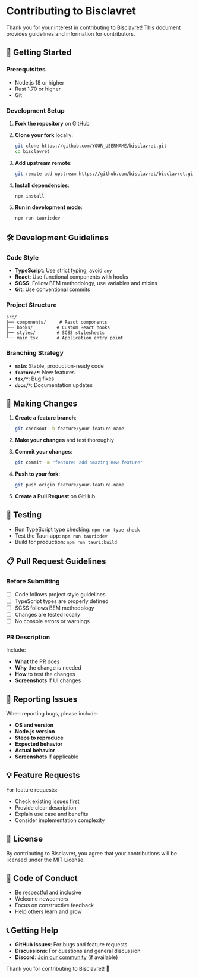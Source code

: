 # Contributing to Bisclavret

Thank you for your interest in contributing to Bisclavret! This document provides guidelines and information for contributors.

## 🚀 Getting Started

### Prerequisites

- Node.js 18 or higher
- Rust 1.70 or higher
- Git

### Development Setup

1. **Fork the repository** on GitHub
2. **Clone your fork** locally:
   ```bash
   git clone https://github.com/YOUR_USERNAME/bisclavret.git
   cd bisclavret
   ```

3. **Add upstream remote**:
   ```bash
   git remote add upstream https://github.com/bisclavret/bisclavret.git
   ```

4. **Install dependencies**:
   ```bash
   npm install
   ```

5. **Run in development mode**:
   ```bash
   npm run tauri:dev
   ```

## 🛠️ Development Guidelines

### Code Style

- **TypeScript**: Use strict typing, avoid `any`
- **React**: Use functional components with hooks
- **SCSS**: Follow BEM methodology, use variables and mixins
- **Git**: Use conventional commits

### Project Structure

```
src/
├── components/     # React components
├── hooks/         # Custom React hooks
├── styles/        # SCSS stylesheets
└── main.tsx       # Application entry point
```

### Branching Strategy

- **`main`**: Stable, production-ready code
- **`feature/*`**: New features
- **`fix/*`**: Bug fixes
- **`docs/*`**: Documentation updates

## 📝 Making Changes

1. **Create a feature branch**:
   ```bash
   git checkout -b feature/your-feature-name
   ```

2. **Make your changes** and test thoroughly

3. **Commit your changes**:
   ```bash
   git commit -m "feature: add amazing new feature"
   ```

4. **Push to your fork**:
   ```bash
   git push origin feature/your-feature-name
   ```

5. **Create a Pull Request** on GitHub

## 🧪 Testing

- Run TypeScript type checking: `npm run type-check`
- Test the Tauri app: `npm run tauri:dev`
- Build for production: `npm run tauri:build`

## 📋 Pull Request Guidelines

### Before Submitting

- [ ] Code follows project style guidelines
- [ ] TypeScript types are properly defined
- [ ] SCSS follows BEM methodology
- [ ] Changes are tested locally
- [ ] No console errors or warnings

### PR Description

Include:
- **What** the PR does
- **Why** the change is needed
- **How** to test the changes
- **Screenshots** if UI changes

## 🐛 Reporting Issues

When reporting bugs, please include:

- **OS and version**
- **Node.js version**
- **Steps to reproduce**
- **Expected behavior**
- **Actual behavior**
- **Screenshots** if applicable

## 💡 Feature Requests

For feature requests:

- Check existing issues first
- Provide clear description
- Explain use case and benefits
- Consider implementation complexity

## 📄 License

By contributing to Bisclavret, you agree that your contributions will be licensed under the MIT License.

## 🤝 Code of Conduct

- Be respectful and inclusive
- Welcome newcomers
- Focus on constructive feedback
- Help others learn and grow

## 📞 Getting Help

- **GitHub Issues**: For bugs and feature requests
- **Discussions**: For questions and general discussion
- **Discord**: [Join our community](https://discord.gg/bisclavret) (if available)

Thank you for contributing to Bisclavret! 🎉
